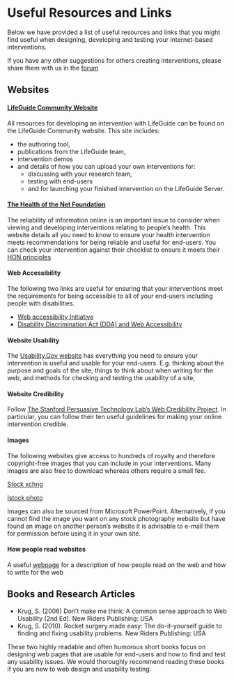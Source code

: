 # Useful Resources and Links

Below we have provided a list of useful resources and links that you
might find useful when designing, developing and testing your
internet-based interventions.

If you have any other suggestions for others creating interventions,
please share them with us in the
[forum](http://octopussy.ecs.soton.ac.uk/forum)

## Websites

#### [LifeGuide Community Website](http://www.lifeguideonline.org)

All resources for developing an intervention with LifeGuide can be found
on the LifeGuide Community website. This site includes:

-   the authoring tool,
-   publications from the LifeGuide team,
-   intervention demos
-   and details of how you can upload your own interventions for:
    -   discussing with your research team,
    -   testing with end-users
    -   and for launching your finished intervention on the LifeGuide
        Server.

#### [The Health of the Net Foundation](http://www.hon.ch/)

The reliability of information online is an important issue to consider
when viewing and developing interventions relating to people’s health.
This website details all you need to know to ensure your health
intervention meets recommendations for being reliable and useful for
end-users. You can check your intervention against their checklist to
ensure it meets their [HON
principles](https://www.hon.ch/cgi-bin/HONcode/Inscription/site_evaluation.pl?language=en&userCategory=individuals)

#### Web Accessibility

The following two links are useful for ensuring that your interventions
meet the requirements for being accessible to all of your end-users
including people with disabilities.

-   [Web accessibility Initiative](http://www.w3.org/WAI/)
-   [Disability Discrimination Act (DDA) and Web
    Accessibility](http://www.webcredible.co.uk/user-friendly-resources/web-accessibility/uk-website-legal-requirements.shtml)

#### Website Usability

The [Usability.Gov website](http://www.usability.gov/index.html) has
everything you need to ensure your intervention is useful and usable for
your end-users. E.g. thinking about the purpose and goals of the site,
things to think about when writing for the web, and methods for checking
and testing the usability of a site,

#### Website Credibility

Follow [The Stanford Persuasive Technology Lab’s Web Credibility
Project](http://credibility.stanford.edu/). In particular, you can
follow their ten useful guidelines for making your online intervention
credible.

#### Images

The following websites give access to hundreds of royalty and therefore
copyright-free images that you can include in your interventions. Many
images are also free to download whereas others require a small fee.

[Stock xchng](http://www.sxc.hu/)

[Istock photo](http://www.istockphoto.com/index.php)

Images can also be sourced from Microsoft PowerPoint. Alternatively, if
you cannot find the image you want on any stock photography website but
have found an image on another person’s website it is advisable to
e-mail them for permission before using it in your own site.

#### How people read websites

A useful [webpage](http://www.useit.com/alertbox/9710a.html) for a
description of how people read on the web and how to write for the web

## Books and Research Articles

-   Krug, S. (2006) Don’t make me think: A common sense approach to Web
    Usability (2nd Ed). New Riders Publishing: USA
-   Krug, S. (2010). Rocket surgery made easy: The do-it-yourself guide
    to finding and fixing usability problems. New Riders Publishing: USA

These two highly readable and often humorous short books focus on
designing web pages that are usable for end-users and how to find and
test any usability issues. We would thoroughly recommend reading these
books if you are new to web design and usability testing.
